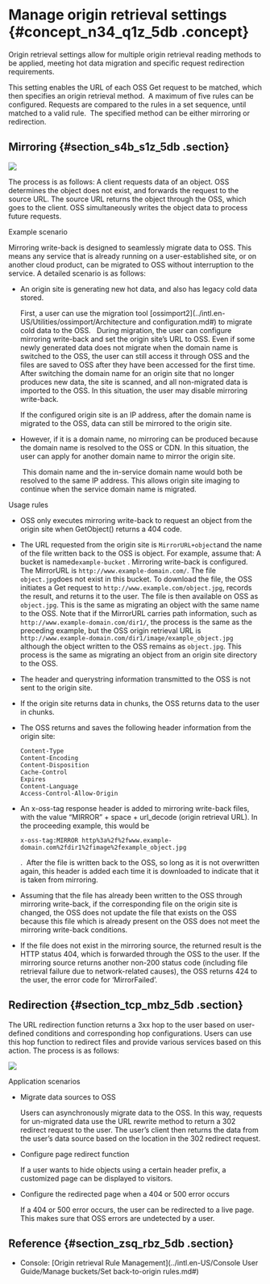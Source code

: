 # Manage origin retrieval settings {#concept_n34_q1z_5db .concept}

Origin retrieval settings allow for multiple origin retrieval reading methods to be applied, meeting hot data migration and specific request redirection requirements.

This setting enables the URL of each OSS Get request to be matched, which then specifies an origin retrieval method.  A maximum of five rules can be configured. Requests are compared to the rules in a set sequence, until matched to a valid rule.  The specified method can be either mirroring or redirection.

## Mirroring {#section_s4b_s1z_5db .section}

![](images/1580_en-US.png)

The process is as follows: A client requests data of an object. OSS determines the object does not exist, and forwards the request to the source URL. The source URL returns the object through the OSS, which goes to the client. OSS simultaneously writes the object data to process future requests.

Example scenario

Mirroring write-back is designed to seamlessly migrate data to OSS. This means any service that is already running on a user-established site, or on another cloud product, can be migrated to OSS without interruption to the service. A detailed scenario is as follows:

-   An origin site is generating new hot data, and also has legacy cold data stored.

    First, a user can use the migration tool [ossimport2](../intl.en-US/Utilities/ossimport/Architecture and configuration.md#) to migrate cold data to the OSS.   During migration, the user can configure mirroring write-back and set the origin site’s URL to OSS. Even if some newly generated data does not migrate when the domain name is switched to the OSS, the user can still access it through OSS and the files are saved to OSS after they have been accessed for the first time. After switching the domain name for an origin site that no longer produces new data, the site is scanned, and all non-migrated data is imported to the OSS. In this situation, the user may disable mirroring write-back.

    If the configured origin site is an IP address, after the domain name is migrated to the OSS, data can still be mirrored to the origin site. 

-   However, if it is a domain name, no mirroring can be produced because the domain name is resolved to the OSS or CDN. In this situation, the user can apply for another domain name to mirror the origin site. 

     This domain name and the in-service domain name would both be resolved to the same IP address. This allows origin site imaging to continue when the service domain name is migrated.


Usage rules

-   OSS only executes mirroring write-back to request an object from the origin site when GetObject\(\) returns a 404 code.
-   The URL requested from the origin site is `MirrorURL+object`and the name of the file written back to the OSS is object. For example, assume that: A bucket is named`example-bucket` . Mirroring write-back is configured. The MirrorURL is `http://www.example-domain.com/`. The file `object.jpg`does not exist in this bucket. To download the file, the OSS initiates a Get request to `http://www.example.com/object.jpg`, records the result, and returns it to the user. The file is then available on OSS as `object.jpg`. This is the same as migrating an object with the same name to the OSS. Note that if the MirrorURL carries path information, such as `http://www.example-domain.com/dir1/`, the process is the same as the preceding example, but the OSS origin retrieval URL is `http://www.example-domain.com/dir1/image/example_object.jpg` although the object written to the OSS remains as `object.jpg`. This process is the same as migrating an object from an origin site directory to the OSS.
-   The header and querystring information transmitted to the OSS is not sent to the origin site.
-   If the origin site returns data in chunks, the OSS returns data to the user in chunks.
-   The OSS returns and saves the following header information from the origin site:

    ```
    Content-Type
    Content-Encoding
    Content-Disposition
    Cache-Control
    Expires
    Content-Language
    Access-Control-Allow-Origin
    ```

-   An x-oss-tag response header is added to mirroring write-back files, with the value “MIRROR” + space + url\_decode \(origin retrieval URL\). In the proceeding example, this would be

    ```
    x-oss-tag:MIRROR http%3a%2f%2fwww.example-domain.com%2fdir1%2fimage%2fexample_object.jpg
    ```

    .  After the file is written back to the OSS, so long as it is not overwritten again, this header is added each time it is downloaded to indicate that it is taken from mirroring.

-   Assuming that the file has already been written to the OSS through mirroring write-back, if the corresponding file on the origin site is changed, the OSS does not update the file that exists on the OSS because this file which is already present on the OSS does not meet the mirroring write-back conditions.
-   If the file does not exist in the mirroring source, the returned result is the HTTP status 404, which is forwarded through the OSS to the user. If the mirroring source returns another non-200 status code \(including file retrieval failure due to network-related causes\), the OSS returns 424 to the user, the error code for ‘MirrorFailed’.

## Redirection {#section_tcp_mbz_5db .section}

The URL redirection function returns a 3xx hop to the user based on user-defined conditions and corresponding hop configurations. Users can use this hop function to redirect files and provide various services based on this action. The process is as follows:

![](images/1591_en-US.png)

Application scenarios

-   Migrate data sources to OSS

    Users can asynchronously migrate data to the OSS. In this way, requests for un-migrated data use the URL rewrite method to return a 302 redirect request to the user. The user’s client then returns the data from the user’s data source based on the location in the 302 redirect request.

-   Configure page redirect function

    If a user wants to hide objects using a certain header prefix, a customized page can be displayed to visitors.

-   Configure the redirected page when a 404 or 500 error occurs

    If a 404 or 500 error occurs, the user can be redirected to a live page. This makes sure that OSS errors are undetected by a user.


## Reference {#section_zsq_rbz_5db .section}

-   Console: [Origin retrieval Rule Management](../intl.en-US/Console User Guide/Manage buckets/Set back-to-origin rules.md#)

